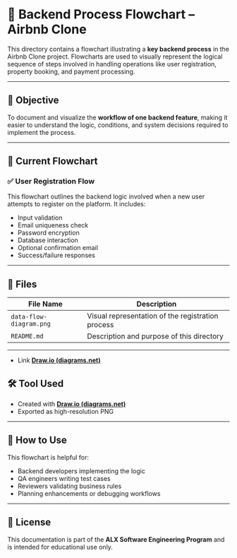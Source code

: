 # 🔁 Backend Process Flowchart – Airbnb Clone

This directory contains a flowchart illustrating a **key backend process** in the Airbnb Clone project. Flowcharts are used to visually represent the logical sequence of steps involved in handling operations like user registration, property booking, and payment processing.

---

## 🎯 Objective

To document and visualize the **workflow of one backend feature**, making it easier to understand the logic, conditions, and system decisions required to implement the process.

---

## 📌 Current Flowchart

### ✅ User Registration Flow

This flowchart outlines the backend logic involved when a new user attempts to register on the platform. It includes:

- Input validation
- Email uniqueness check
- Password encryption
- Database interaction
- Optional confirmation email
- Success/failure responses

---

## 📂 Files

| File Name                      | Description                                  |
|-------------------------------|----------------------------------------------|
| `data-flow-diagram.png` | Visual representation of the registration process |
| `README.md`                   | Description and purpose of this directory     |

---
- Link [**Draw.io (diagrams.net)**](https://drive.google.com/file/d/1I82L4cPM_dwncAtHPNd74k8hZhoxFuY4/view?usp=sharing)
## 🛠 Tool Used

- Created with [**Draw.io (diagrams.net)**](https://draw.io)
- Exported as high-resolution PNG

---

## 🧠 How to Use

This flowchart is helpful for:

- Backend developers implementing the logic
- QA engineers writing test cases
- Reviewers validating business rules
- Planning enhancements or debugging workflows

---

## 📜 License

This documentation is part of the **ALX Software Engineering Program** and is intended for educational use only.